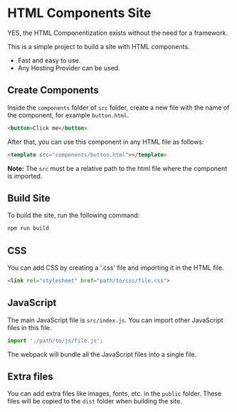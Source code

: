 # HTML Components Site

YES, the HTML Componentization exists without the need for a framework.

This is a simple project to build a site with HTML components.

* Fast and easy to use.
* Any Hosting Provider can be used.

## Create Components

Inside the `components` folder of `src` folder, create a new file with the name of the component, for example `button.html`.

```html
<button>Click me</button>
```

After that, you can use this component in any HTML file as follows:

```html
<template src="components/button.html"></template>
```

**Note:** The `src` must be a relative path to the html file where the component is imported.

## Build Site

To build the site, run the following command:

```bash
npm run build
```

## CSS

You can add CSS by creating a '.css' file and importing it in the HTML file.

```html
<link rel="stylesheet" href="path/to/css/file.css">
```

## JavaScript

The main JavaScript file is `src/index.js`. You can import other JavaScript files in this file.

```javascript
import './path/to/js/file.js';
```
The webpack will bundle all the JavaScript files into a single file.

## Extra files

You can add extra files like images, fonts, etc. in the `public` folder. These files will be copied to the `dist` folder when building the site.